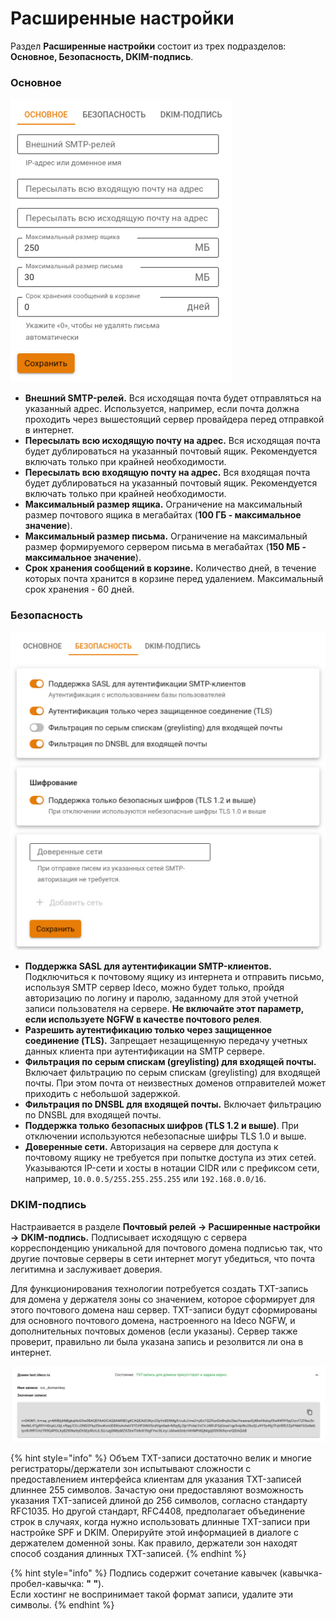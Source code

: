 # Расширенные настройки

Раздел **Расширенные настройки** состоит из трех подразделов: **Основное, Безопасность, DKIM-подпись**.

### Основное

![](/.gitbook/assets/mail-advanced-settings2.png)

* **Внешний SMTP-релей.** Вся исходящая почта будет отправляться на указанный адрес. Используется, например, если почта должна проходить через вышестоящий сервер провайдера перед отправкой в интернет.
* **Пересылать всю исходящую почту на адрес.** Вся исходящая почта будет дублироваться на указанный почтовый ящик. Рекомендуется включать только при крайней необходимости.
* **Пересылать всю входящую почту на адрес.** Вся входящая почта будет дублироваться на указанный почтовый ящик. Рекомендуется включать только при крайней необходимости.
* **Максимальный размер ящика.** Ограничение на максимальный размер почтового ящика в мегабайтах (**100 ГБ - максимальное значение**).
* **Максимальный размер письма.** Ограничение на максимальный размер формируемого сервером письма в мегабайтах (**150 МБ - максимальное значение**).
* **Срок хранения сообщений в корзине.** Количество дней, в течение которых почта хранится в корзине перед удалением. Максимальный срок хранения - 60 дней.

### Безопасность

![](/.gitbook/assets/mail-advanced-settings3.png)

* **Поддержка SASL для аутентификации SMTP-клиентов.** Подключиться к почтовому ящику из интернета и отправить письмо, используя SMTP сервер Ideco, можно будет только, пройдя авторизацию по логину и паролю, заданному для этой учетной записи пользователя на сервере. **Не включайте этот параметр, если используете NGFW в качестве почтового релея**.
* **Разрешить аутентификацию только через защищенное соединение (TLS).** Запрещает незащищенную передачу учетных данных клиента при аутентификации на SMTP сервере.
* **Фильтрация по серым спискам (greylisting) для входящей почты.** Включает фильтрацию по серым спискам (greylisting) для входящей почты. При этом почта от неизвестных доменов отправителей может приходить с небольшой задержкой.
* **Фильтрация по DNSBL для входящей почты.** Включает фильтрацию по DNSBL для входящей почты.
* **Поддержка только безопасных шифров (TLS 1.2 и выше)**. При отключении используются небезопасные шифры TLS 1.0 и выше.
* **Доверенные сети.** Авторизация на сервере для доступа к почтовому ящику не требуется при попытке доступа из этих сетей. Указываются IP-сети и хосты в нотации CIDR или с префиксом сети, например, `10.0.0.5/255.255.255.255` или `192.168.0.0/16`.

### DKIM-подпись

Настраивается в разделе **Почтовый релей -> Расширенные настройки -> DKIM-подпись.** Подписывает исходящую с сервера корреспонденцию уникальной для почтового домена подписью так, что другие почтовые серверы в сети интернет могут убедиться, что почта легитимна и заслуживает доверия.

Для функционирования технологии потребуется создать TXT-запись для домена у держателя зоны со значением, которое сформирует для этого почтового домена наш сервер. TXT-записи будут сформированы для основного почтового домена, настроенного на Ideco NGFW, и дополнительных почтовых доменов (если указаны). Сервер также проверит, правильно ли была указана запись и резолвится ли она в интернет.

![](/.gitbook/assets/mail-advanced-settings.png)

{% hint style="info" %}
Объем TXT-записи достаточно велик и многие регистраторы/держатели зон испытывают сложности с предоставлением интерфейса клиентам для указания TXT-записей длиннее 255 символов. Зачастую они предоставляют возможность указания TXT-записей длиной до 256 символов, согласно стандарту RFC1035. Но другой стандарт, RFC4408, предполагает объединение строк в случаях, когда нужно использовать длинные TXT-записи при настройке SPF и DKIM. Оперируйте этой информацией в диалоге с держателем доменной зоны. Как правило, держатели зон находят способ создания длинных TXT-записей.
{% endhint %}

{% hint style="info" %}
Подпись содержит сочетание кавычек (кавычка-пробел-кавычка: **" "**). \
Если хостинг не воспринимает такой формат записи, удалите эти символы.
{% endhint %}